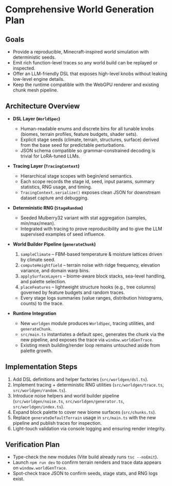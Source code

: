 # Comprehensive World Generation Plan

## Goals
- Provide a reproducible, Minecraft-inspired world simulation with deterministic seeds.
- Emit rich function-level traces so any world build can be replayed or inspected.
- Offer an LLM-friendly DSL that exposes high-level knobs without leaking low-level engine details.
- Keep the runtime compatible with the WebGPU renderer and existing chunk mesh pipeline.

## Architecture Overview
- **DSL Layer (`WorldSpec`)**
  - Human-readable enums and discrete bins for all tunable knobs (biomes, terrain profiles, feature budgets, shader sets).
  - Explicit stage seeds (climate, terrain, structures, surface) derived from the base seed for predictable perturbations.
  - JSON schema compatible so grammar-constrained decoding is trivial for LoRA-tuned LLMs.

- **Tracing Layer (`TracingContext`)**
  - Hierarchical stage scopes with begin/end semantics.
  - Each scope records the stage id, seed, input params, summary statistics, RNG usage, and timing.
  - `TracingContext.serialize()` exposes clean JSON for downstream dataset capture and debugging.

- **Deterministic RNG (`StageRandom`)**
  - Seeded Mulberry32 variant with stat aggregation (samples, min/max/mean).
  - Integrated with tracing to prove reproducibility and to give the LLM supervised examples of seed influence.

- **World Builder Pipeline (`generateChunk`)**
  1. `sampleClimate` – FBM-based temperature & moisture lattices driven by climate seed.
  2. `computeHeightfield` – terrain noise with ridge frequency, elevation variance, and domain warp bins.
  3. `applySurfaceLayers` – biome-aware block stacks, sea-level handling, and palette selection.
  4. `placeFeatures` – lightweight structure hooks (e.g., tree columns) governed by feature budgets and random traces.
  - Every stage logs summaries (value ranges, distribution histograms, counts) to the trace.

- **Runtime Integration**
  - New `worldgen` module produces `WorldSpec`, tracing utilities, and `generateChunk`.
  - `src/main.ts` instantiates a default spec, generates the chunk via the new pipeline, and exposes the trace via `window.worldGenTrace`.
  - Existing mesh building/render loop remains untouched aside from palette growth.

## Implementation Steps
1. Add DSL definitions and helper factories (`src/worldgen/dsl.ts`).
2. Implement tracing + deterministic RNG utilities (`src/worldgen/trace.ts`, `src/worldgen/random.ts`).
3. Introduce noise helpers and world builder pipeline (`src/worldgen/noise.ts`, `src/worldgen/generator.ts`, `src/worldgen/index.ts`).
4. Expand block palette to cover new biome surfaces (`src/chunks.ts`).
5. Replace `generateDefaultTerrain` usage in `src/main.ts` with the new pipeline and publish traces for inspection.
6. Light-touch validation via console logging and ensuring render integrity.

## Verification Plan
- Type-check the new modules (Vite build already runs `tsc --noEmit`).
- Launch `npm run dev` to confirm terrain renders and trace data appears on `window.worldGenTrace`.
- Spot-check trace JSON to confirm seeds, stage stats, and RNG logs exist.
